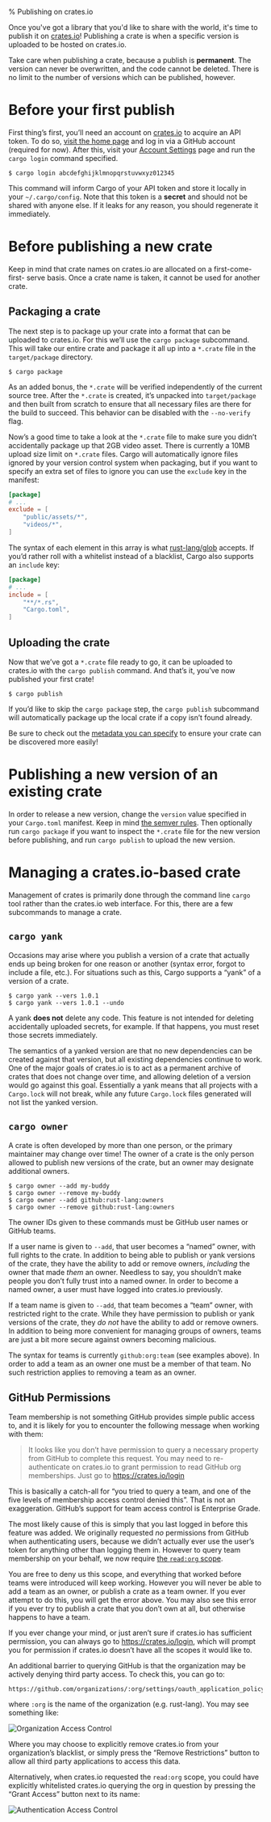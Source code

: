 % Publishing on crates.io

Once you've got a library that you'd like to share with the world, it's time to
publish it on [crates.io][crates-io]! Publishing a crate is when a specific
version is uploaded to be hosted on crates.io.

Take care when publishing a crate, because a publish is **permanent**. The
version can never be overwritten, and the code cannot be deleted. There is no
limit to the number of versions which can be published, however.

# Before your first publish

First thing’s first, you’ll need an account on [crates.io][crates-io] to acquire
an API token. To do so, [visit the home page][crates-io] and log in via a GitHub
account (required for now). After this, visit your [Account
Settings](https://crates.io/me) page and run the `cargo login` command
specified.

```notrust
$ cargo login abcdefghijklmnopqrstuvwxyz012345
```

This command will inform Cargo of your API token and store it locally in your
`~/.cargo/config`. Note that this token is a **secret** and should not be shared
with anyone else. If it leaks for any reason, you should regenerate it
immediately.

# Before publishing a new crate

Keep in mind that crate names on crates.io are allocated on a first-come-first-
serve basis. Once a crate name is taken, it cannot be used for another crate.

## Packaging a crate

The next step is to package up your crate into a format that can be uploaded to
crates.io. For this we’ll use the `cargo package` subcommand. This will take
our entire crate and package it all up into a `*.crate` file in the
`target/package` directory.

```notrust
$ cargo package
```

As an added bonus, the `*.crate` will be verified independently of the current
source tree. After the `*.crate` is created, it’s unpacked into
`target/package` and then built from scratch to ensure that all necessary files
are there for the build to succeed. This behavior can be disabled with the
`--no-verify` flag.

Now’s a good time to take a look at the `*.crate` file to make sure you didn’t
accidentally package up that 2GB video asset. There is currently a 10MB upload
size limit on `*.crate` files. Cargo will automatically ignore files ignored by
your version control system when packaging, but if you want to specify an extra
set of files to ignore you can use the `exclude` key in the manifest:

```toml
[package]
# ...
exclude = [
    "public/assets/*",
    "videos/*",
]
```

The syntax of each element in this array is what
[rust-lang/glob](https://github.com/rust-lang/glob) accepts. If you’d rather
roll with a whitelist instead of a blacklist, Cargo also supports an `include`
key:

```toml
[package]
# ...
include = [
    "**/*.rs",
    "Cargo.toml",
]
```

## Uploading the crate

Now that we’ve got a `*.crate` file ready to go, it can be uploaded to
crates.io with the `cargo publish` command. And that’s it, you’ve now published
your first crate!

```notrust
$ cargo publish
```

If you’d like to skip the `cargo package` step, the `cargo publish` subcommand
will automatically package up the local crate if a copy isn’t found already.

Be sure to check out the [metadata you can
specify](manifest.html#package-metadata) to ensure your crate can be discovered
more easily!

# Publishing a new version of an existing crate

In order to release a new version, change the `version` value specified in your
`Cargo.toml` manifest. Keep in mind [the semver
rules](manifest.html#the-version-field). Then optionally run `cargo package` if
you want to inspect the `*.crate` file for the new version before publishing,
and run `cargo publish` to upload the new version.

# Managing a crates.io-based crate

Management of crates is primarily done through the command line `cargo` tool
rather than the crates.io web interface. For this, there are a few subcommands
to manage a crate.

## `cargo yank`

Occasions may arise where you publish a version of a crate that actually ends up
being broken for one reason or another (syntax error, forgot to include a file,
etc.). For situations such as this, Cargo supports a “yank” of a version of a
crate.

```notrust
$ cargo yank --vers 1.0.1
$ cargo yank --vers 1.0.1 --undo
```

A yank **does not** delete any code. This feature is not intended for deleting
accidentally uploaded secrets, for example. If that happens, you must reset
those secrets immediately.

The semantics of a yanked version are that no new dependencies can be created
against that version, but all existing dependencies continue to work. One of the
major goals of crates.io is to act as a permanent archive of crates that does
not change over time, and allowing deletion of a version would go against this
goal. Essentially a yank means that all projects with a `Cargo.lock` will not
break, while any future `Cargo.lock` files generated will not list the yanked
version.

## `cargo owner`

A crate is often developed by more than one person, or the primary maintainer
may change over time! The owner of a crate is the only person allowed to publish
new versions of the crate, but an owner may designate additional owners.

```notrust
$ cargo owner --add my-buddy
$ cargo owner --remove my-buddy
$ cargo owner --add github:rust-lang:owners
$ cargo owner --remove github:rust-lang:owners
```

The owner IDs given to these commands must be GitHub user names or GitHub teams.

If a user name is given to `--add`, that user becomes a “named” owner, with
full rights to the crate. In addition to being able to publish or yank versions
of the crate, they have the ability to add or remove owners, *including* the
owner that made *them* an owner. Needless to say, you shouldn’t make people you
don’t fully trust into a named owner. In order to become a named owner, a user
must have logged into crates.io previously.

If a team name is given to `--add`, that team becomes a “team” owner, with
restricted right to the crate. While they have permission to publish or yank
versions of the crate, they *do not* have the ability to add or remove owners.
In addition to being more convenient for managing groups of owners, teams are
just a bit more secure against owners becoming malicious.

The syntax for teams is currently `github:org:team` (see examples above).
In order to add a team as an owner one must be a member of that team. No
such restriction applies to removing a team as an owner.

## GitHub Permissions

Team membership is not something GitHub provides simple public access to, and it
is likely for you to encounter the following message when working with them:

> It looks like you don’t have permission to query a necessary property from
GitHub to complete this request. You may need to re-authenticate on crates.io
to grant permission to read GitHub org memberships. Just go to
https://crates.io/login

This is basically a catch-all for “you tried to query a team, and one of the
five levels of membership access control denied this”. That is not an
exaggeration. GitHub’s support for team access control is Enterprise Grade.

The most likely cause of this is simply that you last logged in before this
feature was added. We originally requested *no* permissions from GitHub when
authenticating users, because we didn’t actually ever use the user’s token for
anything other than logging them in. However to query team membership on your
behalf, we now require
[the `read:org` scope](https://developer.github.com/v3/oauth/#scopes).

You are free to deny us this scope, and everything that worked before teams
were introduced will keep working. However you will never be able to add a team
as an owner, or publish a crate as a team owner. If you ever attempt to do this,
you will get the error above. You may also see this error if you ever try to
publish a crate that you don’t own at all, but otherwise happens to have a team.

If you ever change your mind, or just aren’t sure if crates.io has sufficient
permission, you can always go to https://crates.io/login, which will prompt you
for permission if crates.io doesn’t have all the scopes it would like to.

An additional barrier to querying GitHub is that the organization may be
actively denying third party access. To check this, you can go to:

    https://github.com/organizations/:org/settings/oauth_application_policy

where `:org` is the name of the organization (e.g. rust-lang). You may see
something like:

![Organization Access Control](images/org-level-acl.png)

Where you may choose to explicitly remove crates.io from your organization’s
blacklist, or simply press the “Remove Restrictions” button to allow all third
party applications to access this data.

Alternatively, when crates.io requested the `read:org` scope, you could have
explicitly whitelisted crates.io querying the org in question by pressing
the “Grant Access” button next to its name:

![Authentication Access Control](images/auth-level-acl.png)

[crates-io]: https://crates.io/
